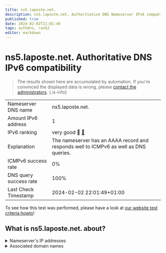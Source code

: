 ```yaml
---
title: ns5.laposte.net.
description: ns5.laposte.net. Authoritative DNS Nameserver IPv6 compatibility
published: true
date: 2024-02-02T21:01:49
tags: authdns, rank2
editor: markdown
---
```


# ns5.laposte.net. Authoritative DNS IPv6 compatibility

> The results shown here are accumulated by automation. If you're convinced the displayed data is wrong, please [contact the administrators](/howto/chat). 
{.is-info}




|   |   |
| - | - |
| Nameserver DNS name | ns5.laposte.net.
| Amount IPv6 address | 1
| IPv6 ranking | very good :2nd_place_medal: [🔗](/howto/ranking) |
| Explanation | The nameserver has an AAAA record and responds well to ICMPv6 as well as DNS queries. |
| ICMPv6 success rate | 0%|
| DNS query success rate | 100% |
| Last Check Timestamp | 2024-02-02 22:01:49+01:00 |

To see how this test was performed, please have a look at [our website test criteria howto](/howto/testcriteria/authdns)!


## What is ns5.laposte.net. about?




<details>
<summary>Nameserver's IP addresses</summary>

2a03:6f81:200:100::12

</details>



<details>
<summary>Associated domain names</summary>

www.labanquepostale.com

</details>
